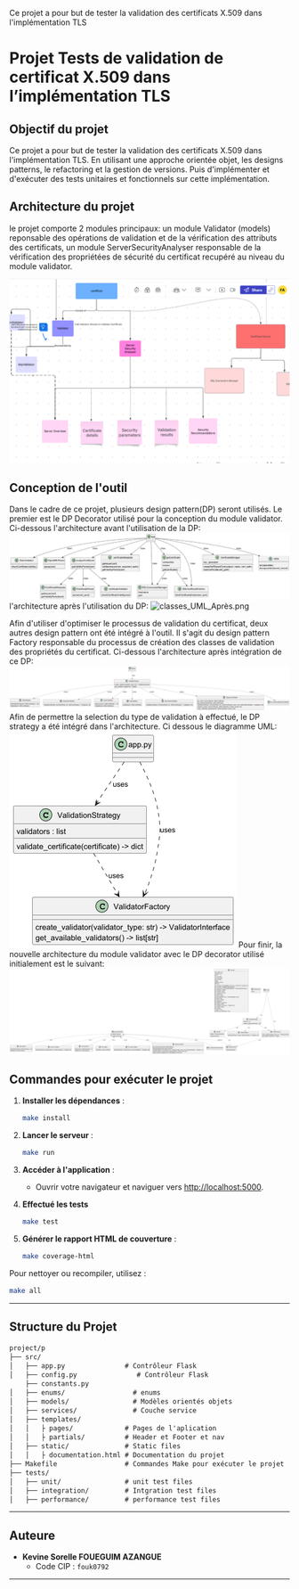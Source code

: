 Ce projet a pour but de tester la validation des 
certificats X.509 dans l'implémentation TLS

# Projet  Tests de validation de certificat X.509 dans l’implémentation TLS

## Objectif du projet

Ce projet a pour but de tester la validation des 
certificats X.509 dans l'implémentation TLS. En utilisant une approche orientée objet, les 
designs patterns, le refactoring et la gestion de versions. Puis d'implémenter et 
d'exécuter des tests unitaires et fonctionnels sur cette implémentation.

## Architecture du projet
le projet comporte 2 modules principaux: un module Validator (models) reponsable des opérations de validation et de la vérification des attributs des certificats, un module ServerSecurityAnalyser responsable de la vérification des propriétées de sécurité du certificat recupéré au niveau du module validator.

![new_arch.png](Images/new_arch.png)

## Conception de l'outil
Dans le cadre de ce projet, plusieurs design pattern(DP) seront utilisés.
Le premier est le DP Decorator utilisé pour la conception du module validator.
Ci-dessous l'architecture avant l'utilisation de la DP:
![packages_UML_Avant.png](Images/packages_UML_Avant.png)
l'architecture après l'utilisation du DP:
![classes_UML_Après.png](Images/classes_UML_Apr%C3%A8s.png)

Afin d'utiliser d'optimiser le processus de validation du certificat, deux autres design pattern ont été intégré à l'outil. Il s'agit du design pattern Factory responsable du processus de création des classes de validation des propriétés du certificat. Ci-dessous l'architecture après intégration de ce DP:
![classes_UML_factory_validator.png](Images/classes_UML_factory_validator.png)
Afin de permettre la selection du type de validation à effectué, le DP strategy a été intégré dans l'architecture. Ci dessous le diagramme UML:
![classes_UML_strategy_validator.png](Images/classes_UML_strategy_validator.png)
Pour finir, la nouvelle architecture du module validator avec le DP decorator utilisé initialement est le suivant:
![classes_UML_decorator_validator.png](Images/classes_UML_decorator_validator.png)

## Commandes pour exécuter le projet

1. **Installer les dépendances** :
   ```bash
   make install
   ```
2. **Lancer le serveur** :
   ```bash
   make run
   ```
3. **Accéder à l'application** :
   - Ouvrir votre navigateur et naviguer vers [http://localhost:5000](http://localhost:5000).

4. **Effectué les tests**
   ```bash
   make test
   ```

4. **Générer le rapport HTML de couverture** :
   ```bash
   make coverage-html
   ```

Pour nettoyer ou recompiler, utilisez :

```bash
make all
```

---

## Structure du Projet

```
project/p
├── src/
│   ├── app.py               # Contrôleur Flask
│   ├── config.py               # Contrôleur Flask
    ├── constants.py 
│   ├── enums/                 # enums
│   ├── models/                # Modèles orientés objets
│   ├── services/              # Couche service
│   ├── templates/
│   │   ├ pages/             # Pages de l'aplication
│   │   ├ partials/          # Header et Footer et nav
│   ├── static/              # Static files
│   │   ├ documentation.html # Documentation du projet
├── Makefile                 # Commandes Make pour exécuter le projet
├── tests/
│   ├── unit/                # unit test files
│   ├── integration/         # Intgration test files
│   ├── performance/         # performance test files
```

---

## Auteure

- **Kevine Sorelle FOUEGUIM AZANGUE**
  - Code CIP : `fouk0792`

---